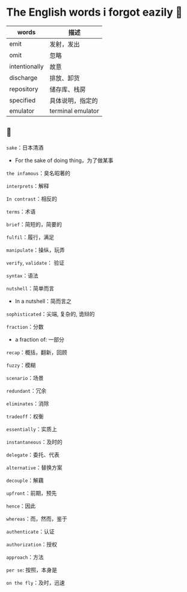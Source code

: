 # The English words i forgot eazily :poop:

| words         | 描述              |
| ------------- | ----------------- |
| emit          | 发射，发出        |
| omit          | 忽略              |
| intentionally | 故意              |
| discharge     | 排放、卸货        |
| repository    | 储存库、栈房      |
| specified     | 具体说明，指定的  |
| emulator      | terminal emulator |

## 💩

`sake`：日本清酒

- For the sake of doing thing，为了做某事

`the infamous`：臭名昭著的

`interprets`：解释

`In contrast`：相反的

`terms`：术语

`brief`：简短的，简要的

`fulfil`：履行，满足

`manipulate`：操纵，玩弄

`verify`, `validate`： 验证

`syntax`：语法

`nutshell`：简单而言

- In a nutshell：简而言之

`sophisticated`：尖端, 复杂的, 诡辩的

`fraction`：分数

- a fraction of: 一部分

`recap`：概括，翻新，回顾

`fuzzy`：模糊

`scenario`：场景

`redundant`：冗余

`eliminates`：消除

`tradeoff`：权衡

`essentially`：实质上

`instantaneous`：及时的

`delegate`：委托、代表

`alternative`：替换方案

`decouple`：解藕

`upfront`：前期，预先

`hence`：因此

`whereas`：而，然而，鉴于

`authenticate`：认证

`authorization`：授权

`approach`：方法

`per se`: 按照，本身是

`on the fly`：及时，迅速
